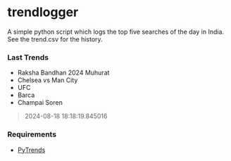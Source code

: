 # trendlogger
A simple python script which logs the top five searches of the day in India.<br>See the trend.csv for the history.<br>

<!-- Last Trends -->
### Last Trends
* Raksha Bandhan 2024 Muhurat
* Chelsea vs Man City
* UFC
* Barca
* Champai Soren
> 2024-08-18 18:18:19.845016

<!-- Requirements -->
### Requirements
* [PyTrends](https://github.com/dreyco676/pytrends)
